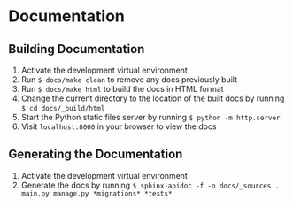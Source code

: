 # Documentation

## Building Documentation
1. Activate the development virtual environment
1. Run `$ docs/make clean` to remove any docs previously built
1. Run `$ docs/make html` to build the docs in HTML format
1. Change the current directory to the location of the built docs
    by running `$ cd docs/_build/html`
1. Start the Python static files server by running
    `$ python -m http.server`
1. Visit `localhost:8000` in your browser to view the docs

## Generating the Documentation
1. Activate the development virtual environment
1. Generate the docs by running
    `$ sphinx-apidoc -f -o docs/_sources . main.py manage.py *migrations* *tests*`
